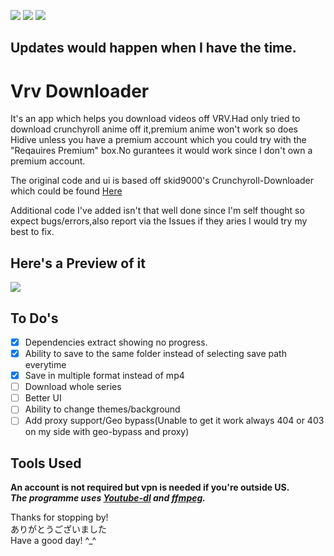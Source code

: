 <img src="https://img.shields.io/github/downloads/honghongleong/Vrv-Downloader/total"/></a> <img src="https://img.shields.io/github/v/release/honghongleong/Vrv-Downloader"/></a> <img src="https://img.shields.io/github/last-commit/honghongleong/Vrv-Downloader"/></a> 
## Updates would happen when I have the time.
# Vrv Downloader

It's an app which helps you download videos off VRV.Had only tried to download crunchyroll anime off it,premium anime won't work so does Hidive unless you have a premium account which you could try with the "Reqauires Premium" box.No gurantees it would work since I don't own a premium account.

The original code and ui is based off skid9000's Crunchyroll-Downloader which could be found [Here](https://github.com/skid9000/Crunchyroll-Downloader)

Additional code I've added isn't that well done since I'm self thought so expect bugs/errors,also report via the Issues if they aries I would try my best to fix.

## Here's a Preview of it
<img src="https://github.com/honghongleong/Vrv-Downloader/blob/master/Preview/Untitled.jpg?raw=true"/>

## To Do's  
- [x] Dependencies extract showing no progress.
- [x] Ability to save to the same folder instead of selecting save path everytime
- [x] Save in multiple format instead of mp4
- [ ] Download whole series
- [ ] Better UI  
- [ ] Ability to change themes/background
- [ ] Add proxy support/Geo bypass(Unable to get it work always 404 or 403 on my side with geo-bypass and proxy)

## Tools Used
**An account is not required but vpn is needed if you're outside US.**  
***The programme uses [Youtube-dl](https://github.com/rg3/youtube-dl) and [ffmpeg](https://ffmpeg.org/).***

Thanks for stopping by!  
ありがとうございました  
Have a good day! ^_^
